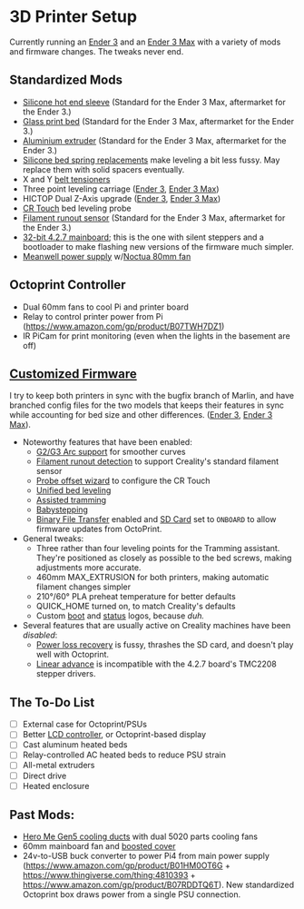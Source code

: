 # 3D Printer Setup
Currently running an [Ender 3](https://www.creality3dofficial.com/products/official-creality-ender-3-3d-printer) and an [Ender 3 Max](https://www.creality3dofficial.com/products/ender-3-max-3d-printer) with a variety of mods and firmware changes. The tweaks never end.

## Standardized Mods
- [Silicone hot end sleeve](https://www.amazon.com/dp/B083GXQ7L8) (Standard for the Ender 3 Max, aftermarket for the Ender 3.)
- [Glass print bed](https://www.amazon.com/B07F16WPR5) (Standard for the Ender 3 Max, aftermarket for the Ender 3.)
- [Aluminium extruder](https://www.amazon.com/gp/product/B07G2ZM919) (Standard for the Ender 3 Max, aftermarket for the Ender 3.)
- [Silicone bed spring replacements](https://www.aliexpress.com/item/4001034984008.html) make leveling a bit less fussy. May replace them with solid spacers eventually.
- X and Y [belt tensioners](https://www.amazon.com/gp/product/B087YWMHM2)
- Three point leveling carriage ([Ender 3](https://www.amazon.com/gp/product/B082ZZ9LSV), [Ender 3 Max](https://www.amazon.com/gp/product/B082ZZK3T8))
- HICTOP Dual Z-Axis upgrade ([Ender 3](https://www.amazon.com/gp/product/B08T1VJ9ZT), [Ender 3 Max](https://www.amazon.com/gp/product/B07529LXTQ))
- [CR Touch](https://www.creality3dofficial.com/products/creality-cr-touch) bed leveling probe
- [Filament runout sensor](https://www.amazon.com/gp/product/B099ZT1KNY) (Standard for the Ender 3 Max, aftermarket for the Ender 3.)
- [32-bit 4.2.7 mainboard](https://creality3d.shop/products/creality3d-upgrade-silent-4-2-7-1-1-5-mainboard-for-ender-3-ender-3-pro-ender-5-3d-printer?variant=36836286038166); this is the one with silent steppers and a bootloader to make flashing new versions of the firmware much simpler.
- [Meanwell power supply](https://www.amazon.com/gp/product/B013ETVO12) w/[Noctua 80mm fan](https://www.amazon.com/gp/product/B00KF7T9MI)

## Octoprint Controller
- Dual 60mm fans to cool Pi and printer board
- Relay to control printer power from Pi (https://www.amazon.com/gp/product/B07TWH7DZ1)
- IR PiCam for print monitoring (even when the lights in the basement are off)

## [Customized Firmware](https://github.com/nerdhaus/Marlin)
I try to keep both printers in sync with the bugfix branch of Marlin, and have branched config files for the two models that keeps their features in sync while accounting for bed size and other differences. ([Ender 3](https://github.com/nerdhaus/Marlin/commits/nerdhaus-ender-3/Marlin), [Ender 3 Max](https://github.com/nerdhaus/Marlin/commits/nerdhaus-ender-3-max/Marlin)). 
- Noteworthy features that have been enabled:
  - [G2/G3 Arc support](https://marlinfw.org/docs/gcode/G002-G003.html) for smoother curves
  - [Filament runout detection](https://marlinfw.org/docs/gcode/M412.html) to support Creality's standard filament sensor
  - [Probe offset wizard](https://marlinfw.org/docs/gcode/M851.html) to configure the CR Touch
  - [Unified bed leveling](https://marlinfw.org/docs/gcode/G029-ubl.html)
  - [Assisted tramming](https://marlinfw.org/docs/gcode/G035.html)
  - [Babystepping](https://marlinfw.org/docs/gcode/M290.html)
  - [Binary File Transfer](https://marlinfw.org/docs/configuration/configuration.html#binary-file-transfer) enabled and [SD Card](https://marlinfw.org/docs/configuration/configuration.html#sd-card-connection) set to `ONBOARD` to allow firmware updates from OctoPrint.
- General tweaks:
  - Three rather than four leveling points for the Tramming assistant. They're positioned as closely as possible to the bed screws, making adjustments more accurate.
  - 460mm MAX_EXTRUSION for both printers, making automatic filament changes simpler
  - 210°/60° PLA preheat temperature for better defaults
  - QUICK_HOME turned on, to match Creality's defaults
  - Custom [boot](https://github.com/nerdhaus/Marlin/blob/nerdhaus-ender-3/Marlin/nerdhaus.boot.png) and [status](https://github.com/nerdhaus/Marlin/blob/nerdhaus-ender-3/Marlin/nerdhaus.e3.statuslogo.png) logos, because _duh._
- Several features that are usually active on Creality machines have been *disabled*:
  - [Power loss recovery](https://marlinfw.org/docs/gcode/M413.html) is fussy, thrashes the SD card, and doesn't play well with Octoprint.
  - [Linear advance](https://marlinfw.org/docs/features/lin_advance.html) is incompatible with the 4.2.7 board's TMC2208 stepper drivers.


## The To-Do List
- [ ] External case for Octoprint/PSUs
- [ ] Better [LCD controller](https://www.amazon.com/gp/product/B09292H22C), or Octoprint-based display
- [ ] Cast aluminum heated beds
- [ ] Relay-controlled AC heated beds to reduce PSU strain
- [ ] All-metal extruders
- [ ] Direct drive
- [ ] Heated enclosure

## Past Mods:
- [Hero Me Gen5 cooling ducts](https://www.thingiverse.com/thing:4460970) with dual 5020 parts cooling fans
- 60mm mainboard fan and [boosted cover](https://www.thingiverse.com/thing:4478891)
- 24v-to-USB buck converter to power Pi4 from main power supply (https://www.amazon.com/gp/product/B01HM0OT6G + https://www.thingiverse.com/thing:4810393 + https://www.amazon.com/gp/product/B07RDDTQ6T). New standardized Octoprint box draws power from a single PSU connection.
